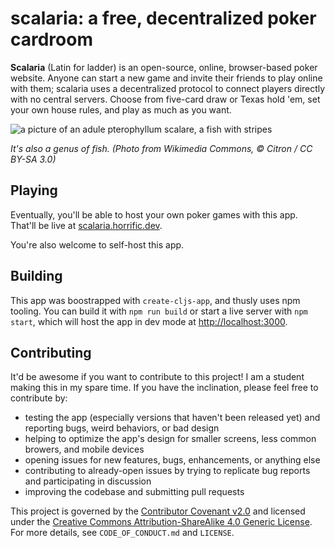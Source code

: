 # scalaria: a free, decentralized poker cardroom

**Scalaria** (Latin for ladder) is an open-source, online, browser-based poker website. Anyone can start a new game and invite their friends to play online with them; scalaria uses a decentralized protocol to connect players directly with no central servers. Choose from five-card draw or Texas hold 'em, set your own house rules, and play as much as you want.

![a picture of an adule pterophyllum scalare, a fish with stripes](https://upload.wikimedia.org/wikipedia/commons/thumb/b/bd/Pterophyllum_scalare_adult.jpg/320px-Pterophyllum_scalare_adult.jpg)

*It's also a genus of fish. (Photo from Wikimedia Commons, © Citron / CC BY-SA 3.0)*

## Playing

Eventually, you'll be able to host your own poker games with this app. That'll be live at [scalaria.horrific.dev](https://scalaria.horrific.dev).

You're also welcome to self-host this app. 

## Building

This app was boostrapped with `create-cljs-app`, and thusly uses npm tooling. You can build it with `npm run build` or start a live server with `npm start`, which will host the app in dev mode at [http://localhost:3000](http://localhost:3000).

## Contributing

It'd be awesome if you want to contribute to this project! I am a student making this in my spare time. If you have the inclination, please feel free to contribute by:

* testing the app (especially versions that haven't been released yet) and reporting bugs, weird behaviors, or bad design
* helping to optimize the app's design for smaller screens, less common browers, and mobile devices
* opening issues for new features, bugs, enhancements, or anything else
* contributing to already-open issues by trying to replicate bug reports and participating in discussion
* improving the codebase and submitting pull requests

This project is governed by the [Contributor Covenant v2.0](https://www.contributor-covenant.org/) and licensed under the [Creative Commons Attribution-ShareAlike 4.0 Generic License](https://creativecommons.org/licenses/by-sa/4.0/). For more details, see `CODE_OF_CONDUCT.md` and `LICENSE`.
